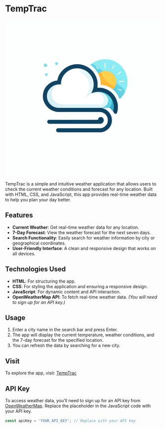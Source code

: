 # TempTrac

![TempTrac Logo](logoo.webp) <!-- Replace with the path to your app's logo -->

TempTrac is a simple and intuitive weather application that allows users to check the current weather conditions and forecast for any location. Built with HTML, CSS, and JavaScript, this app provides real-time weather data to help you plan your day better.

## Features

- **Current Weather**: Get real-time weather data for any location.
- **7-Day Forecast**: View the weather forecast for the next seven days.
- **Search Functionality**: Easily search for weather information by city or geographical coordinates.
- **User-Friendly Interface**: A clean and responsive design that works on all devices.

## Technologies Used

- **HTML**: For structuring the app.
- **CSS**: For styling the application and ensuring a responsive design.
- **JavaScript**: For dynamic content and API interaction.
- **OpenWeatherMap API**: To fetch real-time weather data. *(You will need to sign up for an API key.)*

## Usage

1. Enter a city name in the search bar and press Enter.
2. The app will display the current temperature, weather conditions, and the 7-day forecast for the specified location.
3. You can refresh the data by searching for a new city.

## Visit

To explore the app, visit: [TempTrac](https://ameenzehra.github.io/weather-app/)

## API Key

To access weather data, you'll need to sign up for an API key from [OpenWeatherMap](https://openweathermap.org/api). Replace the placeholder in the JavaScript code with your API key.

```javascript
const apiKey = 'YOUR_API_KEY'; // Replace with your API key
